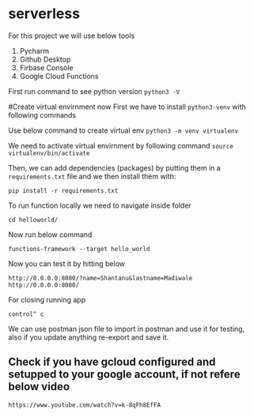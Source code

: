# serverless
For this project we will use below tools
1. Pycharm
2. Github Desktop
3. Firbase Console
4. Google Cloud Functions

First run command to see python version
``python3 -V``

#Create virtual envirnment now
First we have to install `python3-venv` with following commands

Use below command to create virtual env
``python3 -m venv virtualenv``

We need to activate virtual envirnment by following command 
``source virtualenv/bin/activate``

Then, we can add dependencies (packages) by putting them
in a `requirements.txt` file and we then install them with:
```
pip install -r requirements.txt
```
To run function locally we need to navigate inside folder
```
cd helloworld/
```
Now run below command 
```
functions-framework --target hello_world
```
Now you can test it by hitting below 
```
http://0.0.0.0:8080/?name=Shantanu&lastname=Madiwale
http://0.0.0.0:8080/
```
For closing running app
```
control^ c
```

We can use postman json file to import in postman and use it for testing, also if you update anything re-export and save it.
## Check if you have gcloud configured and setupped to your google account, if not refere below video
```
https://www.youtube.com/watch?v=k-8qFh8EfFA
```



